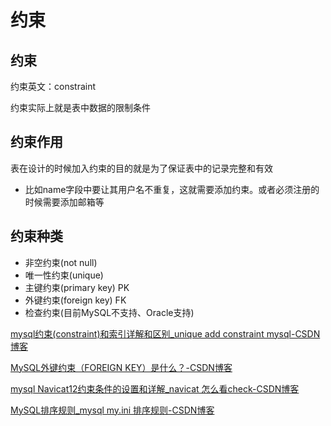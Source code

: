 # 约束

## 约束

约束英文：constraint

约束实际上就是表中数据的限制条件

## 约束作用

表在设计的时候加入约束的目的就是为了保证表中的记录完整和有效

- 比如name字段中要让其用户名不重复，这就需要添加约束。或者必须注册的时候需要添加邮箱等

## 约束种类

- 非空约束(not null)
- 唯一性约束(unique)
- 主键约束(primary key) PK
- 外键约束(foreign key) FK
- 检查约束(目前MySQL不支持、Oracle支持)

[mysql约束(constraint)和索引详解和区别_unique add constraint mysql-CSDN博客](https://blog.csdn.net/asd051377305/article/details/108790375)

[MySQL外键约束（FOREIGN KEY）是什么？-CSDN博客](https://blog.csdn.net/qq_42534026/article/details/106158803)

[mysql Navicat12约束条件的设置和详解_navicat 怎么看check-CSDN博客](https://blog.csdn.net/qq_34168515/article/details/108186202)

[MySQL排序规则_mysql my.ini 排序规则-CSDN博客](https://blog.csdn.net/leoxyk/article/details/99855608)